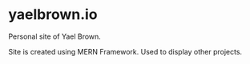 # yaelbrown.io


Personal site of Yael Brown.

Site is created using MERN Framework. Used to display other projects.
